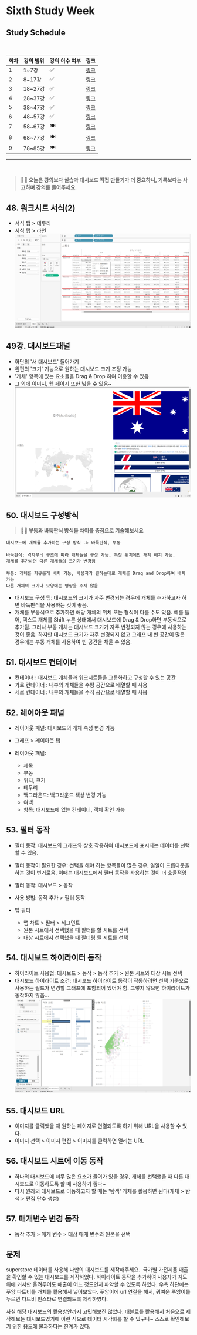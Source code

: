 # Sixth Study Week


## Study Schedule
<br>

| 회차 | 강의 범위   | 강의 이수 여부 | 링크                                                                                                     |
|------|-------------|----------------|--------------------------------------------------------------------------------------------------------|
| 1    | 1~7강       | ✅              | [링크](https://www.youtube.com/watch?v=AXkaUrJs-Ko&list=PL87tgIIryGsa5vdz6MsaOEF8PK-YqK3fz&index=84)    |
| 2    | 8~17강      | ✅              | [링크](https://www.youtube.com/watch?v=AXkaUrJs-Ko&list=PL87tgIIryGsa5vdz6MsaOEF8PK-YqK3fz&index=75)    |
| 3    | 18~27강     | ✅              | [링크](https://www.youtube.com/watch?v=AXkaUrJs-Ko&list=PL87tgIIryGsa5vdz6MsaOEF8PK-YqK3fz&index=65)    |
| 4    | 28~37강     | ✅              | [링크](https://www.youtube.com/watch?v=e6J0Ljd6h44&list=PL87tgIIryGsa5vdz6MsaOEF8PK-YqK3fz&index=55)    |
| 5    | 38~47강     | ✅              | [링크](https://www.youtube.com/watch?v=AXkaUrJs-Ko&list=PL87tgIIryGsa5vdz6MsaOEF8PK-YqK3fz&index=45)    |
| 6    | 48~57강     | ✅              | [링크](https://www.youtube.com/watch?v=AXkaUrJs-Ko&list=PL87tgIIryGsa5vdz6MsaOEF8PK-YqK3fz&index=35)    |
| 7    | 58~67강     | 🍽️             | [링크](https://www.youtube.com/watch?v=AXkaUrJs-Ko&list=PL87tgIIryGsa5vdz6MsaOEF8PK-YqK3fz&index=25)    |
| 8    | 68~77강     | 🍽️             | [링크](https://www.youtube.com/watch?v=AXkaUrJs-Ko&list=PL87tgIIryGsa5vdz6MsaOEF8PK-YqK3fz&index=15)    |
| 9    | 78~85강     | 🍽️             | [링크](https://www.youtube.com/watch?v=AXkaUrJs-Ko&list=PL87tgIIryGsa5vdz6MsaOEF8PK-YqK3fz&index=5)     |
---

<br/>
<!-- 여기까진 그대로 둬 주세요-->

> **🧞‍♀️ 오늘은 강의보다 실습과 대시보드 직접 만들기가 더 중요하니, 기록보다는 사고하며 강의를 들어주세요.**

## 48. 워크시트 서식(2)

<!-- 워크시트에 관해 본 강의에서 알게 된 점을 적어주세요 -->

- 서식 탭 > 테두리
- 서식 탭 > 라인
![](https://github.com/bird-one-00/tableau_til/blob/main/tableau/img/%EC%8A%A4%ED%81%AC%EB%A6%B0%EC%83%B7%202024-11-12%20024346.png)


## 49강. 대시보드패널

<!-- 대시보드패널 강의에서 알게 된 점을 적어주세요. -->
- 하단의 '새 대시보드' 들어가기
- 왼편의 '크기' 기능으로 원하는 대시보드 크기 조정 가능
- '개체' 항목에 있는 요소들을 Drag & Drop 하여 이용할 수 있음
- 그 외에 이미지, 웹 페이지 또한 넣을 수 있음~
![](https://github.com/bird-one-00/tableau_til/blob/main/tableau/img/%EC%8A%A4%ED%81%AC%EB%A6%B0%EC%83%B7%202024-11-12%20031338.png)


## 50. 대시보드 구성방식

<!-- 알게 된 점을 적고, 아래 질문에 답해보세요 :) -->

> **🧞‍♀️ 부동과 바둑판식 방식을 차이를 중점으로 기술해보세요**
```
대시보드에 개체를 추가하는 구성 방식 -> 바둑판식, 부동

바둑판식: 격자무늬 구조에 따라 개체들을 구성 가능, 특정 위치에만 개체 배치 가능.
개체를 추가하면 다른 개체들의 크기가 변경됨

부동: 개체를 자유롭게 배치 가능, 사용자가 원하는대로 개체를 Drag and Drop하여 배치 가능
다른 개체의 크기나 모양에는 영향을 주지 않음
```
- 대시보드 구성 팁: 대시보드의 크기가 자주 변경되는 경우에 개체를 추가하고자 하면 바둑판식을 사용하는 것이 좋음.
- 개체를 부동식으로 추가하면 해당 개체의 위치 또는 형식이 다를 수도 있음. 예를 들어, 텍스트 개체를 Shift 누른 상태에서 대시보드에 Drag & Drop하면 부동식으로 추가됨. 그러나 부동 개체는 대시보드 크기가 자주 변경되지 않는 경우에 사용하는 것이 좋음. 하지만 대시보드 크기가 자주 변경되지 않고 그래프 내 빈 공간이 많은 경우에는 부동 개체를 사용하여 빈 공간을 채울 수 있음.


## 51. 대시보드 컨테이너
- 컨테이너 : 대시보드 개체들과 워크시트들을 그룹화하고 구성할 수 있는 공간
- 가로 컨테이너 : 내부의 개체들을 수평 공간으로 배열할 때 사용
- 세로 컨테이너 : 내부의 개체들을 수직 공간으로 배열할 때 사용

## 52. 레이아웃 패널
- 레이아웃 패널: 대시보드의 개체 속성 변경 가능
- 그래프 > 레이아웃 탭

- 레이아웃 패널:
    - 제목
    - 부동
    - 위치, 크기
    - 테두리
    - 백그라운드: 백그라운드 색상 변경 가능
    - 여백
    - 항목: 대시보드에 있는 컨테이너, 객체 확인 가능

## 53. 필터 동작

<!-- 필터 동작에 대해 알게 된 점을 적어주세요 -->

- 필터 동작: 대시보드의 그래프와 상호 작용하여 대시보드에 표시되는 데이터를 선택할 수 있음.
- 필터 동작이 필요한 경우: 선택을 해야 하는 항목들이 많은 경우, 일일이 드롭다운을 하는 것이 번거로움. 이때는 대시보드에서 필터 동작을 사용하는 것이 더 효율적임
- 필터 동작: 대시보드 > 동작

- 사용 방법: 동작 추가 > 필터 동작
- 맵 필터
    - 맵 차트 > 필터 > 세그먼트
    - 원본 시트에서 선택했을 때 필터를 할 시트를 선택
    - 대상 시트에서 선택했을 때 필터링 될 시트를 선택

## 54. 대시보드 하이라이터 동작

<!-- 하이라이터에 대해 알게 된 점을 적어주세요 -->

- 하이라이트 사용법: 대시보드 > 동작 > 동작 추가 > 원본 시트와 대상 시트 선택
- 대시보드 하이라이트 조건: 대시보드 하이라이트 동작이 작동하려면 선택 기준으로 사용하는 필드가 변경할 그래프에 포함되어 있어야 함. 그렇지 않으면 하이라이트가 동작하지 않음...
![](https://github.com/bird-one-00/tableau_til/blob/main/tableau/img/%EC%8A%A4%ED%81%AC%EB%A6%B0%EC%83%B7%202024-11-12%20041415.png)

## 55. 대시보드 URL

<!-- URL에 대해 알게 된 점을 적어주세요 -->
- 이미지를 클릭했을 때 원하는 페이지로 연결되도록 하기 위해 URL을 사용할 수 있다.
- 이미지 선택 > 이미지 편집 > 이미지를 클릭하면 열리는 URL
![]()


## 56. 대시보드 시트에 이동 동작

<!-- 대시보드 시트에 이동에 대해 알게 된 점을 적어주세요!-->
- 하나의 대시보드에 너무 많은 요소가 들어가 있을 경우, 개체를 선택했을 때 다른 대시보드로 이동하도록 할 때 사용하기 좋다~
- 다시 원래의 대시보드로 이동하고자 할 때는 '탐색' 개체를 활용하면 된다(개체 > 탐색 > 편집 단추 생성)

## 57. 매개변수 변경 동작

<!-- 매개변수 변경 동작에 대해 알게 된 점을 적어주세요!-->
- 동작 추가 > 매개 변수 > 대상 매개 변수와 원본을 선택

## 문제
superstore 데이터를 사용해 나만의 대시보드를 제작해주세요.
![]()
국가별 가전제품 매출을 확인할 수 있는 대시보드를 제작하였다. 하이라이트 동작을 추가하여 사용자가 지도 위에 커서만 올려두어도 매출이 어느 정도인지 파악할 수 있도록 하였다. 우측 하단에는 푸앙 다트비를 개체를 활용해서 넣어보았다. 푸앙이에 url 연결을 해서, 귀여운 푸앙이를 누르면 다트비 인스타로 연결되도록 제작하였다.

사실 해당 대시보드의 활용방안까지 고민해보진 않았다. 태블로를 활용해서 처음으로 제작해보는 대시보드였기에 이런 식으로 데이터 시각화를 할 수 있구나~ 스스로 확인해보기 위한 용도에 불과하다는 한계가 있다.